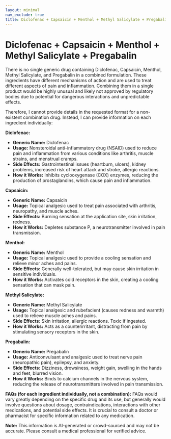 ```yaml
---
layout: minimal
nav_exclude: true
title: Diclofenac + Capsaicin + Menthol + Methyl Salicylate + Pregabalin
---
```


# Diclofenac + Capsaicin + Menthol + Methyl Salicylate + Pregabalin

There is no single generic drug containing Diclofenac, Capsaicin, Menthol, Methyl Salicylate, and Pregabalin in a combined formulation.  These ingredients have different mechanisms of action and are used to treat different aspects of pain and inflammation.  Combining them in a single product would be highly unusual and likely not approved by regulatory bodies due to potential for dangerous interactions and unpredictable effects.

Therefore, I cannot provide details in the requested format for a non-existent combination drug.  Instead, I can provide information on each ingredient individually:


**Diclofenac:**

* **Generic Name:** Diclofenac
* **Usage:** Nonsteroidal anti-inflammatory drug (NSAID) used to reduce pain and inflammation from various conditions like arthritis, muscle strains, and menstrual cramps.
* **Side Effects:**  Gastrointestinal issues (heartburn, ulcers), kidney problems, increased risk of heart attack and stroke, allergic reactions.
* **How it Works:** Inhibits cyclooxygenase (COX) enzymes, reducing the production of prostaglandins, which cause pain and inflammation.

**Capsaicin:**

* **Generic Name:** Capsaicin
* **Usage:** Topical analgesic used to treat pain associated with arthritis, neuropathy, and muscle aches.
* **Side Effects:** Burning sensation at the application site, skin irritation, redness.
* **How it Works:** Depletes substance P, a neurotransmitter involved in pain transmission.

**Menthol:**

* **Generic Name:** Menthol
* **Usage:** Topical analgesic used to provide a cooling sensation and relieve minor aches and pains.
* **Side Effects:** Generally well-tolerated, but may cause skin irritation in sensitive individuals.
* **How it Works:** Activates cold receptors in the skin, creating a cooling sensation that can mask pain.

**Methyl Salicylate:**

* **Generic Name:** Methyl Salicylate
* **Usage:** Topical analgesic and rubefacient (causes redness and warmth) used to relieve muscle aches and pains.
* **Side Effects:** Skin irritation, allergic reactions.  Toxic if ingested.
* **How it Works:** Acts as a counterirritant, distracting from pain by stimulating sensory receptors in the skin.

**Pregabalin:**

* **Generic Name:** Pregabalin
* **Usage:**  Anticonvulsant and analgesic used to treat nerve pain (neuropathic pain), epilepsy, and anxiety.
* **Side Effects:** Dizziness, drowsiness, weight gain, swelling in the hands and feet, blurred vision.
* **How it Works:**  Binds to calcium channels in the nervous system, reducing the release of neurotransmitters involved in pain transmission.


**FAQs (for each ingredient individually, not a combination):**  FAQs would vary greatly depending on the specific drug and its use, but generally would involve questions about dosage, contraindications, interactions with other medications, and potential side effects.  It is crucial to consult a doctor or pharmacist for specific information related to any medication.


**Note:** This information is AI-generated or crowd-sourced and may not be accurate. Please consult a medical professional for verified advice.
